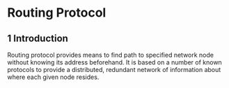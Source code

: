 Routing Protocol
================

## 1 Introduction

Routing protocol provides means to find path to specified network node without knowing its address beforehand. It is based on a number of known protocols to provide a distributed, redundant network of information about where each given node resides.
